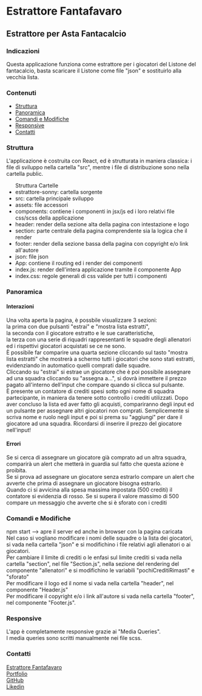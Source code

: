  <h1>Estrattore Fantafavaro</h1>

  <h2>Estrattore per Asta Fantacalcio</h2>
  
  <h3>Indicazioni</h3>

  <p>
    Questa applicazione funziona come estrattore per i giocatori del Listone del fantacalcio, basta scaricare il Listone come file "json" e sostituirlo alla vecchia lista.
  </p>

  <h3>Contenuti</h3>
  <ul>
  <li><a href="#structure">Struttura</a></li>
  <li><a href="#overview">Panoramica</a></li>
  <li><a href="#commands">Comandi e Modifiche</a></li>
  <li><a href="#responsive">Responsive</a></li>
  <li><a href="#contacts">Contatti</a></li>
  </ul>

  <a name="structure"></a>
  <h3>Struttura</h3>

  <p>
    L'applicazione è costruita con React, ed è strutturata in maniera classica: i file di sviluppo nella cartella "src", mentre i file di distribuzione sono nella cartella public.<br/>
  </p>

  <ul>Struttura Cartelle
    <li>estrattore-sonny: cartella sorgente</li>
    <li>src: cartella principale sviluppo</li>
    <li>assets: file accessori</li>
    <li>components: contiene i componenti in jsx/js ed i loro relativi file css/scss della applicazione</li>
    <li>header: render della sezione alta della pagina con intestazione e logo</li>
    <li>section: parte centrale della pagina comprendente sia la logica che il render</li>
    <li>footer: render della sezione bassa della pagina con copyright e/o link all'autore</li>
    <li>json: file json</li>
    <li>App: contiene il routing ed i render dei componenti</li>
    <li>index.js: render dell'intera applicazione tramite il componente App</li>
    <li>index.css: regole generali di css valide per tutti i componenti</li>
  </ul>

  <a name="overview"></a>
  <h3>Panoramica</h3>

  <h4>Interazioni</h4>

  <p>
    Una volta aperta la pagina, è possbile visualizzare 3 sezioni:<br/>
    la prima con due pulsanti "estrai" e "mostra lista estratti",<br/>
    la seconda con il giocatore estratto e le sue caratteristiche, <br/>
    la terza con una serie di riquadri rappresentanti le squadre degli allenatori ed i rispettivi giocatori acquistati se ce ne sono.<br/>
    È possibile far comparire una quarta sezione cliccando sul tasto "mostra lista estratti" che mostrerà a schermo tutti i giocatori che sono stati estratti, evidenziando in automatico quelli comprati dalle squadre.<br/>
    Cliccando su "estrai" si estrae un giocatore che è poi possibile assegnare ad una squadra cliccando su "assegna a...", si dovrà immettere il prezzo pagato all'interno dell'input che compare quando si clicca sul pulsante.<br/>
    È presente un contatore di crediti spesi sotto ogni nome di squadra partecipante, in maniera da tenere sotto controllo i crediti utilizzati.
    Dopo aver concluso la lista ed aver fatto gli acquisti, compariranno degli input ed un pulsante per assegnare altri giocatori non comprati. Semplicemente si scriva nome e ruolo negli input e poi si prema su "aggiungi" per dare il giocatore ad una squadra. Ricordarsi di inserire il prezzo del giocatore nell'input!<br/>
  </p>

  <h4>Errori</h4>

  <p>
    Se si cerca di assegnare un giocatore già comprato ad un altra squadra, comparirà un alert che metterà in guardia sul fatto che questa azione è proibita.<br/>
    Se si prova ad assegnare un giocatore senza estrarlo compare un alert che avverte che prima di assegnare un giocatore bisogna estrarlo.<br/>
    Quando ci si avvicina alla spesa massima impostata (500 crediti) il contatore si evidenzia di rosso. Se si supera il valore massimo di 500 compare un messaggio che avverte che si è sforato con i crediti<br/>
  </p>

  <a name="commands"></a>
  <h3>Comandi e Modifiche</h3>

  <p>
    npm start --> apre il server ed anche in browser con la pagina caricata<br/>
    Nel caso si vogliano modificare i nomi delle squadre o la lista dei giocatori, si vada nella cartella "json" e si modifichino i file relativi agli allenatori o ai giocatori.<br/>
    Per cambiare il limite di crediti o le enfasi sul limite crediti si vada nella cartella "section", nel file "Section.js", nella sezione del rendering del componente "allenatori" e si modifichino le variabili "pochiCreditiRimasti" e "sforato"<br/>
    Per modificare il logo ed il nome si vada nella cartella "header", nel componente "Header.js"<br/>
    Per modificare il copyright e/o i link all'autore si vada nella cartella "footer", nel componente "Footer.js".
  </p>

  <a name="responsive"></a>
  <h3>Responsive</h3>

  <p>
    L'app è completamente responsive grazie ai "Media Queries".<br/>
    I media queries sono scritti manualmente nei file scss. 
  </p>

  <a name="contacts"></a>
  <h3>Contatti</h3>

  <a href="https://fantafavaro.netlify.app/">Estrattore Fantafavaro</a><br>
  <a href="https://sonny-caputo-portfolio.netlify.app/">Portfolio</a><br>
  <a href="https://github.com/So-Ca">GitHub</a><br>
  <a href="https://www.linkedin.com/in/sonny-caputo-554315185">Likedin</a><br>
